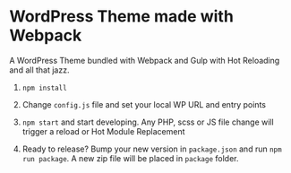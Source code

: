 # WordPress Theme made with Webpack

A WordPress Theme bundled with Webpack and Gulp with Hot Reloading and all that jazz.

1. `npm install`

2. Change `config.js` file and set your local WP URL and entry points
 
3. `npm start` and start developing. Any PHP, scss or JS file change will trigger a reload or Hot Module Replacement

4. Ready to release? Bump your new version in `package.json` and run `npm run package`. A new zip file will be placed in `package` folder. 
